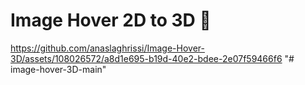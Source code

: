 # Image Hover 2D to 3D 🤩

https://github.com/anaslaghrissi/Image-Hover-3D/assets/108026572/a8d1e695-b19d-40e2-bdee-2e07f59466f6
"# image-hover-3D-main" 
